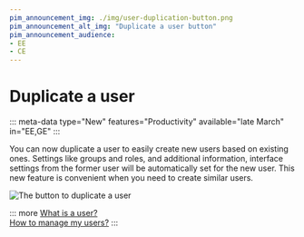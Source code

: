 ```yaml
---
pim_announcement_img: ./img/user-duplication-button.png
pim_announcement_alt_img: "Duplicate a user button"
pim_announcement_audience:
- EE
- CE
---
```


# Duplicate a user
::: meta-data type="New" features="Productivity" available="late March" in="EE,GE"
:::

You can now duplicate a user to easily create new users based on existing ones. Settings like groups and roles, and additional information, interface settings from the former user will be automatically set for the new user. This new feature is convenient when you need to create similar users.

![The button to duplicate a user](../img/user-duplication-button.png)

::: more
[What is a user?](../articles/what-is-a-user.html)  
[How to manage my users?](../articles/manage-your-users.html)
:::
